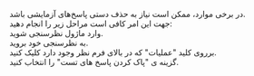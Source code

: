 <p>در برخی موارد، ممکن است نیاز به حذف دستی پاسخ‌های آزمایشی باشد.<br>جهت این امر کافی است مراحل زیر را انجام دهید:<br>وارد ماژول نظرسنجی شوید.&nbsp;<br>به نظرسنجی خود بروید.&nbsp;<br>برروی کلید "عملیات" که در بالای فرم نظر وجود دارد کلیک کنید.&nbsp;<br>گزینه ی "پاک کردن پاسخ های تست" را انتخاب کنید.</p>